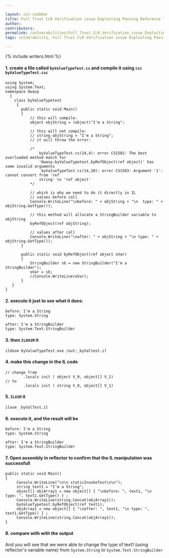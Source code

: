 ```yaml
---

layout: col-sidebar
title: Full Trust CLR Verification issue Exploiting Passing Reference Types by Reference
author: 
contributors: 
permalink: /vulnerabilities/Full_Trust_CLR_Verification_issue_Exploiting_Passing_Reference_Types_by_Reference
tags: vulnerability, Full Trust CLR Verification issue Exploiting Passing Reference Types by Reference

---
```


{% include writers.html %}

#### 1. create a file called `byValueTypeTest.cs` and compile it using `csc byValueTypeTest.csc`

```
using System;
using System.Text;
namespace Owasp 
  {
    class byValueTypetest
     {
       public static void Main()
       {
           // this will compile:
           object objString = (object)"I'm a String";
           
           // this will not compile:
           // string objString = "I'm a String";
           // it will throw the error:
           
           /*
               byValueTypeTest.cs(14,4): error CS1502: The best overloaded method match for
               'Owasp.byValueTypetest.byRefObject(ref object)' has some invalid arguments
                byValueTypeTest.cs(14,20): error CS1503: Argument '1': cannot convert from 'ref
               string' to 'ref object'
           */

           // which is why we need to do it directly in IL
           // values before call
           Console.WriteLine("\nbefore: " + objString + "\n  type: " + objString.GetType());

           // this method will allocate a StringBuilder variable to objString
           byRefObject(ref objString);

           // values after call
           Console.WriteLine("\nafter: " + objString + "\n type: " + objString.GetType());
       }       

       public static void byRefObject(ref object oVar)
       {                   
           StringBuilder sb = new StringBuilder("I'm a StringBuilder");
           oVar = sb;
           //Console.WriteLine(oVar);
       }
   }
}
```

#### 2.  execute it just to see what it does:

```
before: I'm a String
type: System.String

after: I'm a StringBuilder
type: System.Text.StringBuilder
```

#### 3. then `ILDASM` it

```
ildasm byValueTypeTest.exe /out:_byValtest.il
```

#### 4. make this change in the IL code

```
// change from
        .locals init ( object V_0, object[] V_1)
// to
        .locals init ( string V_0, object[] V_1)
```

#### 5. `ILASM` it

```
ilasm _byValTest.il
```

#### 6.  execute it, and the result will be

```
before: I'm a String
type: System.String`

after: I'm a StringBuilder
type: System.Text.StringBuilder
```

#### 7. Open assembly in reflector to confirm that the IL manipulation was successfull

```
public static void Main()
{
     Console.WriteLine("\n\n staticInvokeTest\n\n");
     string text1 = "I'm a String";
     object[] objArray1 = new object[] { "\nbefore: ", text1, "\n  type: ", text1.GetType() } ;
     Console.WriteLine(string.Concat(objArray1));
     byValueTypetest.byRefObject(ref text1);
     objArray1 = new object[] { "\nafter: ", text1, "\n type: ", text1.GetType() } ;
     Console.WriteLine(string.Concat(objArray1));
}
```

#### 8. compare with with the output 

And you will see that we were able to change the type of text1 (using reflector's variable name) from `System.String` to `System.Text.StringBuilder`